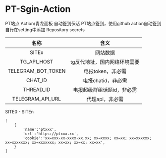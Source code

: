 # PT-Sgin-Action
PT站点 Action/青龙面板 自动签到保活 
PT站点签到，使用github action自动签到  
自行在setting中添加 Repository secrets  


|  名称  |                 含义                  |
| :----: | :-----------------------------------: |
| SITEx | 网站数据 |
| TG_API_HOST | tg反代地址，国内网络环境需要 |
| TELEGRAM_BOT_TOKEN | 电报token，非必需 |
| CHAT_ID | 电报chatid，非必需 |
| THREAD_ID | 电报超级群组话题id，非必需 |
| TELEGRAM_API_URL | 代理api，非必需 |

SITE0 - SITEn
````
[
    {
        'name':'ptxxx',
        'url':'https://ptxxx.xx', 
        'cookie':'xx=xxx-xx-xxxx-xx.xx; xx=xxxx; xx=xx; xx=xxxxxx; xx=xxxxxxx; xx=xxxxxxx; xx=xx; xx=xx; xx=xx',
	}
]
````
